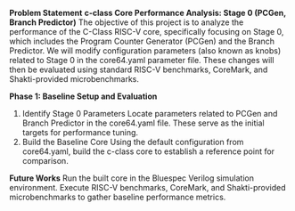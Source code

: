 
**Problem Statement**
**c-class Core Performance Analysis: Stage 0 (PCGen, Branch Predictor)**
       The objective of this project is to analyze the performance of the C-Class RISC-V core, specifically focusing on Stage 0, which includes the Program Counter Generator (PCGen) and the Branch Predictor.
We will modify configuration parameters (also known as knobs) related to Stage 0 in the core64.yaml parameter file. These changes will then be evaluated using standard RISC-V benchmarks, CoreMark, and Shakti-provided microbenchmarks.

**Phase 1: Baseline Setup and Evaluation**
1. Identify Stage 0 Parameters
   Locate parameters related to PCGen and Branch Predictor in the core64.yaml file. These serve as the initial targets for performance tuning.
2. Build the Baseline Core
   Using the default configuration from core64.yaml, build the c-class core to establish a reference point for comparison.

**Future Works**
   Run the built core in the Bluespec Verilog simulation environment. Execute RISC-V benchmarks, CoreMark, and Shakti-provided microbenchmarks to gather baseline performance metrics.
